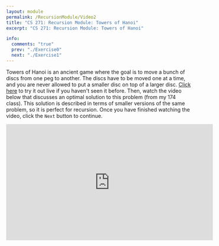 ```yaml
---
layout: module
permalink: /RecursionModule/Video2
title: "CS 271: Recursion Module: Towers of Hanoi"
excerpt: "CS 271: Recursion Module: Towers of Hanoi"

info:
  comments: "true"
  prev: "./Exercise0"
  next: "./Exercise1"
---
```


<p>
Towers of Hanoi is an ancient game where the goal is to move a bunch of discs from one peg to another.  The discs have to be moved one at a time, and you are never allowed to put a smaller disc on top of a larger disc.  <a href = "https://www.mathsisfun.com/games/towerofhanoi.html">Click here</a> to try it out live if you haven't seen it before.  Then, watch the video below that discusses an optimal solution to this problem (from my 174 class).  This solution is described in terms of smaller versions of the same problem, so it is perfect for recursion.  Once you have finished watching the video, click the <code>Next</code> button to continue.
</p>

<iframe width="560" height="315" src="https://www.youtube.com/embed/mu03AJ2DyaM" frameborder="0" allow="accelerometer; autoplay; clipboard-write; encrypted-media; gyroscope; picture-in-picture" allowfullscreen></iframe>

